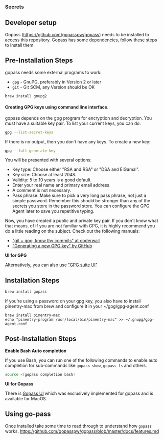 ### Secrets


## Developer setup

Gopass (https://github.com/gopasspw/gopass) needs to be installed to access this repository. Gopass has some dependencies, follow these steps to install them.

## Pre-Installation Steps

gopass needs some external programs to work:
* `gpg` - GnuPG, preferably in Version 2 or later
* `git` - Git SCM, any Version should be OK

```bash
brew install gnupg2
```

#### Creating GPG keys using command line interface.

gopass depends on the gpg program for encryption and decryption. You must have a suitable key pair. To list your current keys, you can do:

```bash
gpg --list-secret-keys
```

If there is no output, then you don't have any keys. To create a new key:

```bash
gpg --full-generate-key
```


You will be presented with several options:

* Key type: Choose either "RSA and RSA" or "DSA and ElGamal".
* Key size: Choose at least 2048.
* Validity: 5 to 10 years is a good default.
* Enter your real name and primary email address.
* A comment is not necessary.
* Pass phrase: Make sure to pick a very long pass phrase, not just a simple password. Remember this should be stronger than any of the secrets you store in the password store. You can configure the GPG Agent later to save you repetitive typing.


Now, you have created a public and private key pair. If you don't know what that means, of if you are not familiar with GPG, it is highly recommend you do a little reading on the subject. Check out the following manuals:

* ["git + gpg, know thy commits" at coderwall](https://coderwall.com/p/d3uo3w/git-gpg-know-thy-commits)
* ["Generating a new GPG key" by GitHub](https://help.github.com/articles/generating-a-new-gpg-key/)

**UI for GPG**

Alternatively, you can also use ["GPG suite UI"](https://gpgtools.org/)

## Installation Steps

```bash
brew install gopass
```

If you're using a password on your gpg key, you also have to install pinentry-mac from brew and configure it in your ~/gpg/gpg-agent.conf

```
brew install pinentry-mac
echo "pinentry-program /usr/local/bin/pinentry-mac" >> ~/.gnupg/gpg-agent.conf
```

## Post-Installation Steps

**Enable Bash Auto completion**

If you use Bash, you can run one of the following commands to enable auto completion for sub-commands like `gopass show`, `gopass ls` and others.

```bash
source <(gopass completion bash)
```

**UI for Gopass** 

There is [Gopass UI](https://github.com/codecentric/gopass-ui) which was exclusively implemented for gopass and is available for MacOS.


## Using go-pass

Once installed take some time to read through to understand how `gopass` works.
https://github.com/gopasspw/gopass/blob/master/docs/features.md
